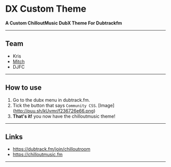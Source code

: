 # DX Custom Theme
**A Custom ChilloutMusic DubX Theme For Dubtrackfm**

-------------
Team
---
- Kris
- [Mitch](https://mitchdev.net)
- DJFC

-------------
How to use
---
1. Go to the dubx menu in dubtrack.fm.
2. Tick the button that says `Community CSS`. [Image] (http://puu.sh/kUvmr/f236726e66.png)
3. **That's it!** you now have the chilloutmusic theme!

-------------
Links
---
- https://dubtrack.fm/join/chilloutroom
- https://chilloutmusic.fm

-------------
